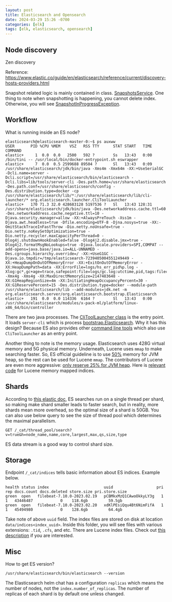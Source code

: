 ```yaml
---
layout: post
title: Elasticsearch and Opensearch
date: 2024-03-29 15:26 -0700
categories: [elk]
tags: [elk, elasticsearch, opensearch]
---
```


## Node discovery

Zen discovery

Reference:
https://www.elastic.co/guide/en/elasticsearch/reference/current/discovery-hosts-providers.html

Snapshot related logic is mainly contained in class.
[SnapshotsService](https://github.com/opensearch-project/OpenSearch/blob/5b4b4aa4c282d06a93de72a5c07a54a1524b04ff/server/src/main/java/org/opensearch/snapshots/SnapshotsService.java#L2693-L2693).
One thing to note when snapshotting is happening, you cannot delete index.
Otherwise, you will see
[SnapshotInProgressException](https://github.com/opensearch-project/OpenSearch/blob/5b4b4aa4c282d06a93de72a5c07a54a1524b04ff/server/src/main/java/org/opensearch/cluster/metadata/MetadataDeleteIndexService.java#L150-L150).

## Workflow

What is running inside an ES node?

```
elasticsearch@elasticsearch-master-0:~$ ps auxww
USER       PID %CPU %MEM    VSZ   RSS TTY      STAT START   TIME COMMAND
elastic+     1  0.0  0.0   2500   592 ?        Ss   13:43   0:00 /bin/tini -- /usr/local/bin/docker-entrypoint.sh eswrapper
elastic+     7  0.0  0.5 2599688 89504 ?       Sl   13:43   0:09 /usr/share/elasticsearch/jdk/bin/java -Xms4m -Xmx64m -XX:+UseSerialGC -Dcli.name=server -Dcli.script=/usr/share/elasticsearch/bin/elasticsearch -Dcli.libs=lib/tools/server-cli -Des.path.home=/usr/share/elasticsearch -Des.path.conf=/usr/share/elasticsearch/config -Des.distribution.type=docker -cp /usr/share/elasticsearch/lib/*:/usr/share/elasticsearch/lib/cli-launcher/* org.elasticsearch.launcher.CliToolLauncher
elastic+   170 71.3 32.0 428683128 5197536 ?   Sl   13:43 128:31 /usr/share/elasticsearch/jdk/bin/java -Des.networkaddress.cache.ttl=60 -Des.networkaddress.cache.negative.ttl=10 -Djava.security.manager=allow -XX:+AlwaysPreTouch -Xss1m -Djava.awt.headless=true -Dfile.encoding=UTF-8 -Djna.nosys=true -XX:-OmitStackTraceInFastThrow -Dio.netty.noUnsafe=true -Dio.netty.noKeySetOptimization=true -Dio.netty.recycler.maxCapacityPerThread=0 -Dlog4j.shutdownHookEnabled=false -Dlog4j2.disable.jmx=true -Dlog4j2.formatMsgNoLookups=true -Djava.locale.providers=SPI,COMPAT --add-opens=java.base/java.io=ALL-UNNAMED -Des.cgroups.hierarchy.override=/ -XX:+UseG1GC -Djava.io.tmpdir=/tmp/elasticsearch-7239405004551249449 -XX:+HeapDumpOnOutOfMemoryError -XX:+ExitOnOutOfMemoryError -XX:HeapDumpPath=data -XX:ErrorFile=logs/hs_err_pid%p.log -Xlog:gc*,gc+age=trace,safepoint:file=logs/gc.log:utctime,pid,tags:filecount=32,filesize=64m -Xmx4g -Xms4g -XX:MaxDirectMemorySize=2147483648 -XX:G1HeapRegionSize=4m -XX:InitiatingHeapOccupancyPercent=30 -XX:G1ReservePercent=15 -Des.distribution.type=docker --module-path /usr/share/elasticsearch/lib --add-modules=jdk.net -m org.elasticsearch.server/org.elasticsearch.bootstrap.Elasticsearch
elastic+   191  0.0  0.0 114336  6164 ?        Sl   13:43   0:00 /usr/share/elasticsearch/modules/x-pack-ml/platform/linux-x86_64/bin/controller
```

There are two java processes. The
[CliToolLauncher class](https://github.com/elastic/elasticsearch/blob/5e1c859dc82843df708226e9d62c3f272c6bf6a9/distribution/tools/cli-launcher/src/main/java/org/elasticsearch/launcher/CliToolLauncher.java#L51-L51)
is the entry point. It loads `server-cli` which is process
[bootstrap.Elasticsearch](https://github.com/elastic/elasticsearch/blob/5e1c859dc82843df708226e9d62c3f272c6bf6a9/server/src/main/java/org/elasticsearch/bootstrap/Elasticsearch.java#L60-L60).
Why it has this design? Because ES also provides other
[command line tools](https://www.elastic.co/guide/en/elasticsearch/reference/current/commands.html)
which also use `CliToolLauncher` as an entry point.

Another thing to note is the memory usage. Elasticsearch uses 428G virtual
memory and 5G physical memory. Underneath, Lucene uses `mmap` to make searching
faster. So, ES official guideline is to use
[50%](https://www.elastic.co/guide/en/elasticsearch/reference/8.6/advanced-configuration.html#set-jvm-heap-size)
memory for JVM heap, so the rest can be used for Lucene `mmap`. The
contributors of Lucene are even more aggressive:
[only reserve 25% for JVM heap](https://www.youtube.com/watch?v=hgF0jNxKrrg&t=1378s).
Here is
[relevant code](https://github.com/apache/lucene/blob/main/lucene/core/src/java/org/apache/lucene/store/MappedByteBufferIndexInputProvider.java#L121)
for Lucene memory mapped indices.

## Shards

According to
[this elastic doc](https://www.elastic.co/guide/en/elasticsearch/reference/current/size-your-shards.html),
ES searches run on a single thread per shard, so making make shard smaller
leads to faster search, but in reality, more shards mean more overhead, so the
optimal size of a shard is 50GB. You can also use below query to see the size
of thread pool which determines the maximal parallelism.

```
GET /_cat/thread_pool/search?v=true&h=node_name,name,core,largest,max,qs,size,type
```

ES data stream is a good way to control shard size.

## Storage

Endpoint `/_cat/indices` tells basic information about ES indices. Example
below.

```
health status index                        uuid                   pri rep docs.count docs.deleted store.size pri.store.size
green  open   filebeat-7.10.0-2023.02.19   pCBMkxMzQ1CAwoOkkyLY3g   1   1   43446487            0    118.6gb         59.5gb
green  open   filebeat-7.10.0-2023.02.20   xdKlPEsiQqu4Bt6NimFifA   1   1   45494980            0    128.6gb         64.4gb
```

Take note of above `uuid` field. The index files are stored on disk at location
`data/indices<index_uuid>`. Inside this folder, you will see files with various
extensions: `.tid`, `.cfs`, and etc. There are Lucene index files. Check out
[this description](https://lucene.apache.org/core/9_5_0/core/org/apache/lucene/codecs/lucene95/package-summary.html)
if you are interested.

## Misc

How to get ES version?

```
/usr/share/elasticsearch/bin/elasticsearch --version
```

The Elasticsearch helm chat has a configuration `replicas` which means the
number of nodes, not the `index.number_of_replicas`. The number of replicas of
each shard is by default one unless changed.
